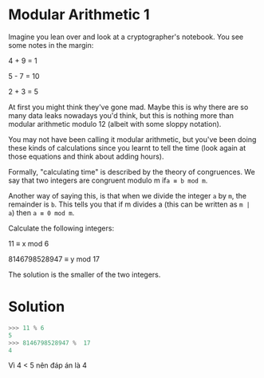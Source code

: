 # Modular Arithmetic 1

Imagine you lean over and look at a cryptographer's notebook. You see some notes in the margin:

4 + 9 = 1

5 - 7 = 10

2 + 3 = 5

At first you might think they've gone mad. Maybe this is why there are so many data leaks nowadays you'd think, but this is nothing more than modular arithmetic modulo 12 (albeit with some sloppy notation).

You may not have been calling it modular arithmetic, but you've been doing these kinds of calculations since you learnt to tell the time (look again at those equations and think about adding hours).

Formally, "calculating time" is described by the theory of congruences. We say that two integers are congruent modulo m if`a ≡ b mod m`.

Another way of saying this, is that when we divide the integer `a` by `m`, the remainder is `b`. This tells you that if m divides a (this can be written as `m | a`) then `a ≡ 0 mod m`.

Calculate the following integers:

11 ≡ x mod 6

8146798528947 ≡ y mod 17

The solution is the smaller of the two integers.

# Solution

```python
>>> 11 % 6
5
>>> 8146798528947 %  17
4
```

Vì 4 < 5 nên đáp án là 4
